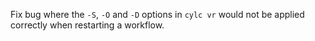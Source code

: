 Fix bug where the `-S`, `-O` and `-D` options in `cylc vr` would not be applied correctly when restarting a workflow.
